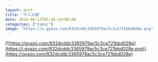 ```yaml
---
layout: post
title: "テニス部"
date: 2016-06-13T05:46:16+00:00
categories: ["Comic"]
image: "https://i.gyazo.com/832dcddc3365979ac5c3ce721bbd028e.png"
---
```


[![https://gyazo.com/832dcddc3365979ac5c3ce721bbd028e](https://i.gyazo.com/832dcddc3365979ac5c3ce721bbd028e.png)](https://gyazo.com/832dcddc3365979ac5c3ce721bbd028e)

